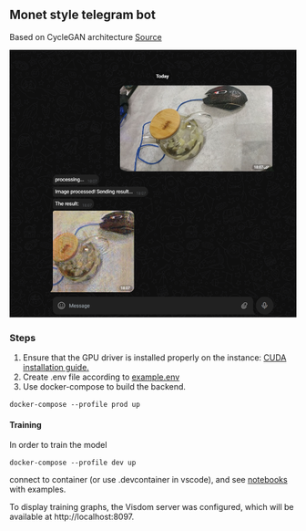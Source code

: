 ## Monet style telegram bot

Based on CycleGAN architecture [Source](https://arxiv.org/abs/1703.10593)

![Alt text](image.png)
### Steps
1. Ensure that the GPU driver is installed properly on the instance: [CUDA installation guide.](https://docs.nvidia.com/cuda/cuda-installation-guide-linux/index.html)
2. Create .env file according to [example.env](example.env)
3. Use docker-compose to build the backend.
```
docker-compose --profile prod up
```

#### Training
In order to train the model
```
docker-compose --profile dev up
```
connect to container (or use .devcontainer in vscode), and see [notebooks](./notebooks/) with examples.


To display training graphs, the Visdom server was configured, which will be available at http://localhost:8097.